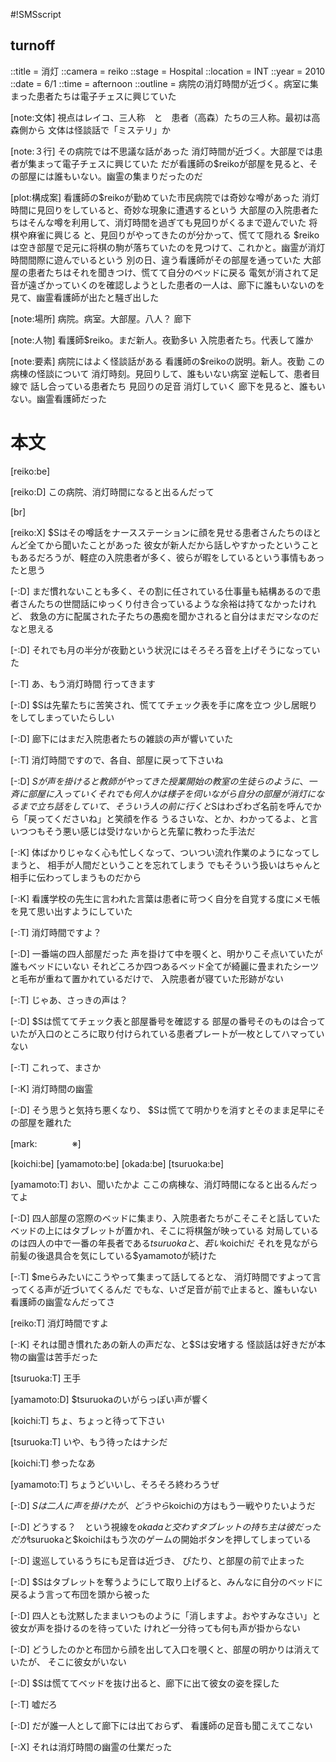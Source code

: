 #!SMSscript

## turnoff

::title = 消灯
::camera = reiko
::stage = Hospital
::location = INT
::year = 2010
::date = 6/1
::time = afternoon
::outline = 病院の消灯時間が近づく。病室に集まった患者たちは電子チェスに興じていた

[note:文体]
視点はレイコ、三人称　と　患者（高森）たちの三人称。最初は高森側から
文体は怪談話で「ミステリ」か

[note:３行]
その病院では不思議な話があった
消灯時間が近づく。大部屋では患者が集まって電子チェスに興じていた
だが看護師の$reikoが部屋を見ると、その部屋には誰もいない。幽霊の集まりだったのだ

[plot:構成案]
看護師の$reikoが勤めていた市民病院では奇妙な噂があった
消灯時間に見回りをしていると、奇妙な現象に遭遇するという
大部屋の入院患者たちはそんな噂を利用して、消灯時間を過ぎても見回りがくるまで遊んでいた
将棋や麻雀に興じる
と、見回りがやってきたのが分かって、慌てて隠れる
$reikoは空き部屋で足元に将棋の駒が落ちていたのを見つけて、これかと。幽霊が消灯時間間際に遊んでいるという
別の日、違う看護師がその部屋を通っていた
大部屋の患者たちはそれを聞きつけ、慌てて自分のベッドに戻る
電気が消されて足音が遠ざかっていくのを確認しようとした患者の一人は、廊下に誰もいないのを見て、幽霊看護師が出たと騒ぎ出した

[note:場所]
病院。病室。大部屋。八人？
廊下

[note:人物]
看護師$reiko。まだ新人。夜勤多い
入院患者たち。代表して誰か

[note:要素]
病院にはよく怪談話がある
看護師の$reikoの説明。新人。夜勤
この病棟の怪談について
消灯時刻。見回りして、誰もいない病室
逆転して、患者目線で
話し合っている患者たち
見回りの足音
消灯していく
廊下を見ると、誰もいない。幽霊看護師だった

# 本文

[reiko:be]

[reiko:D]
この病院、消灯時間になると出るんだって

[br]

[reiko:X]
$Sはその噂話をナースステーションに顔を見せる患者さんたちのほとんど全てから聞いたことがあった
彼女が新人だから話しやすかったということもあるだろうが、軽症の入院患者が多く、彼らが暇をしているという事情もあったと思う

[-:D]
まだ慣れないことも多く、その割に任されている仕事量も結構あるので患者さんたちの世間話にゆっくり付き合っているような余裕は持てなかったけれど、
救急の方に配属された子たちの愚痴を聞かされると自分はまだマシなのだなと思える

[-:D]
それでも月の半分が夜勤という状況にはそろそろ音を上げそうになっていた

[-:T]
あ、もう消灯時間
行ってきます

[-:D]
$Sは先輩たちに苦笑され、慌ててチェック表を手に席を立つ
少し居眠りをしてしまっていたらしい

[-:D]
廊下にはまだ入院患者たちの雑談の声が響いていた

[-:T]
消灯時間ですので、各自、部屋に戻って下さいね

[-:D]
$Sが声を掛けると教師がやってきた授業開始の教室の生徒らのように、
一斉に部屋に入っていく
それでも何人かは様子を伺いながら自分の部屋が消灯になるまで立ち話をしていて、
そういう人の前に行くと$Sはわざわざ名前を呼んでから「戻ってくださいね」と笑顔を作る
うるさいな、とか、わかってるよ、と言いつつもそう悪い感じは受けないからと先輩に教わった手法だ

[-:K]
体ばかりじゃなく心も忙しくなって、ついつい流れ作業のようになってしまうと、
相手が人間だということを忘れてしまう
でもそういう扱いはちゃんと相手に伝わってしまうものだから

[-:K]
看護学校の先生に言われた言葉は患者に苛つく自分を自覚する度にメモ帳を見て思い出すようにしていた

[-:T]
消灯時間ですよ？

[-:D]
一番端の四人部屋だった
声を掛けて中を覗くと、明かりこそ点いていたが誰もベッドにいない
それどころか四つあるベッド全てが綺麗に畳まれたシーツと毛布が重ねて置かれているだけで、
入院患者が寝ていた形跡がない

[-:T]
じゃあ、さっきの声は？

[-:D]
$Sは慌ててチェック表と部屋番号を確認する
部屋の番号そのものは合っていたが入口のところに取り付けられている患者プレートが一枚としてハマっていない

[-:T]
これって、まさか

[-:K]
消灯時間の幽霊

[-:D]
そう思うと気持ち悪くなり、
$Sは慌てて明かりを消すとそのまま足早にその部屋を離れた

[mark:　　　　※]

[koichi:be]
[yamamoto:be]
[okada:be]
[tsuruoka:be]

[yamamoto:T]
おい、聞いたかよ
ここの病棟な、消灯時間になると出るんだってよ

[-:D]
四人部屋の窓際のベッドに集まり、入院患者たちがこそこそと話していた
ベッドの上にはタブレットが置かれ、そこに将棋盤が映っている
対局しているのは四人の中で一番の年長者である$tsuruokaと、
若い$koichiだ
それを見ながら前髪の後退具合を気にしている$yamamotoが続けた

[-:T]
$meらみたいにこうやって集まって話してるとな、
消灯時間ですよって言ってくる声が近づいてくるんだ
でもな、いざ足音が前で止まると、誰もいない
看護師の幽霊なんだってさ

[reiko:T]
消灯時間ですよ

[-:K]
それは聞き慣れたあの新人の声だな、と$Sは安堵する
怪談話は好きだが本物の幽霊は苦手だった

[tsuruoka:T]
王手

[yamamoto:D]
$tsuruokaのいがらっぽい声が響く

[koichi:T]
ちょ、ちょっと待って下さい

[tsuruoka:T]
いや、もう待ったはナシだ

[koichi:T]
参ったなあ

[yamamoto:T]
ちょうどいいし、そろそろ終わろうぜ

[-:D]
$Sは二人に声を掛けたが、どうやら$koichiの方はもう一戦やりたいようだ

[-:D]
どうする？　という視線を$okadaと交わす
タブレットの持ち主は彼だった
だが$tsuruokaと$koichiはもう次のゲームの開始ボタンを押してしまっている

[-:D]
逡巡しているうちにも足音は近づき、
ぴたり、と部屋の前で止まった

[-:D]
$Sはタブレットを奪うようにして取り上げると、みんなに自分のベッドに戻るよう言って布団を頭から被った

[-:D]
四人とも沈黙したままいつものように「消しますよ。おやすみなさい」と彼女が声を掛けるのを待っていた
けれど一分待っても何も声が掛からない

[-:D]
どうしたのかと布団から顔を出して入口を覗くと、部屋の明かりは消えていたが、
そこに彼女がいない

[-:D]
$Sは慌ててベッドを抜け出ると、廊下に出て彼女の姿を探した

[-:T]
嘘だろ

[-:D]
だが誰一人として廊下には出ておらず、
看護師の足音も聞こえてこない

[-:X]
それは消灯時間の幽霊の仕業だった

